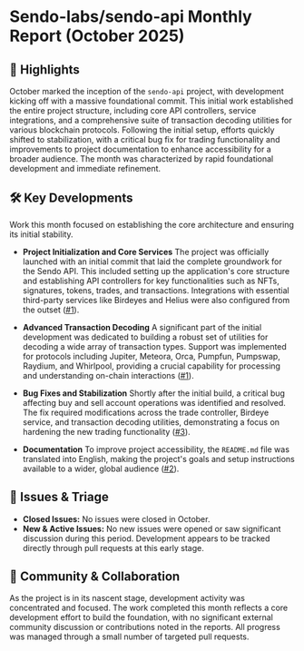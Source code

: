 # Sendo-labs/sendo-api Monthly Report (October 2025)

## 🚀 Highlights
October marked the inception of the `sendo-api` project, with development kicking off with a massive foundational commit. This initial work established the entire project structure, including core API controllers, service integrations, and a comprehensive suite of transaction decoding utilities for various blockchain protocols. Following the initial setup, efforts quickly shifted to stabilization, with a critical bug fix for trading functionality and improvements to project documentation to enhance accessibility for a broader audience. The month was characterized by rapid foundational development and immediate refinement.

## 🛠️ Key Developments
Work this month focused on establishing the core architecture and ensuring its initial stability.

-   **Project Initialization and Core Services**
    The project was officially launched with an initial commit that laid the complete groundwork for the Sendo API. This included setting up the application's core structure and establishing API controllers for key functionalities such as NFTs, signatures, tokens, trades, and transactions. Integrations with essential third-party services like Birdeyes and Helius were also configured from the outset ([#1](https://github.com/Sendo-labs/sendo-api/pull/1)).

-   **Advanced Transaction Decoding**
    A significant part of the initial development was dedicated to building a robust set of utilities for decoding a wide array of transaction types. Support was implemented for protocols including Jupiter, Meteora, Orca, Pumpfun, Pumpswap, Raydium, and Whirlpool, providing a crucial capability for processing and understanding on-chain interactions ([#1](https://github.com/Sendo-labs/sendo-api/pull/1)).

-   **Bug Fixes and Stabilization**
    Shortly after the initial build, a critical bug affecting buy and sell account operations was identified and resolved. The fix required modifications across the trade controller, Birdeye service, and transaction decoding utilities, demonstrating a focus on hardening the new trading functionality ([#3](https://github.com/Sendo-labs/sendo-api/pull/3)).

-   **Documentation**
    To improve project accessibility, the `README.md` file was translated into English, making the project's goals and setup instructions available to a wider, global audience ([#2](https://github.com/Sendo-labs/sendo-api/pull/2)).

## 🐛 Issues & Triage
-   **Closed Issues:** No issues were closed in October.
-   **New & Active Issues:** No new issues were opened or saw significant discussion during this period. Development appears to be tracked directly through pull requests at this early stage.

## 💬 Community & Collaboration
As the project is in its nascent stage, development activity was concentrated and focused. The work completed this month reflects a core development effort to build the foundation, with no significant external community discussion or contributions noted in the reports. All progress was managed through a small number of targeted pull requests.